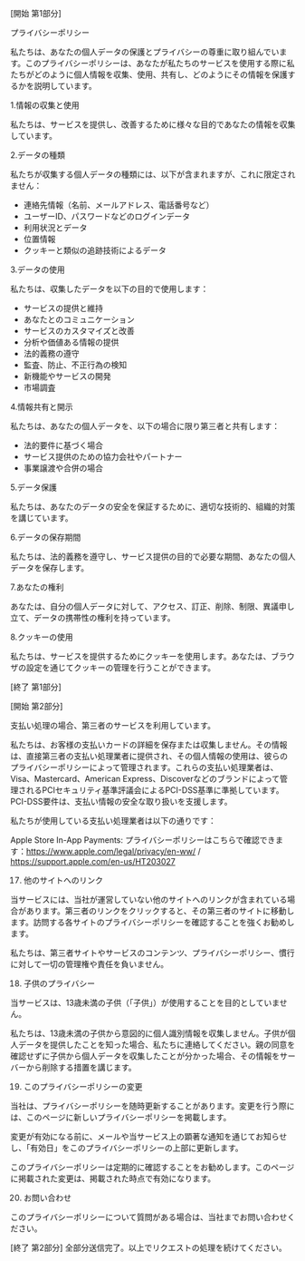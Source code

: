 [開始 第1部分]

プライバシーポリシー

私たちは、あなたの個人データの保護とプライバシーの尊重に取り組んでいます。このプライバシーポリシーは、あなたが私たちのサービスを使用する際に私たちがどのように個人情報を収集、使用、共有し、どのようにその情報を保護するかを説明しています。

1.情報の収集と使用

私たちは、サービスを提供し、改善するために様々な目的であなたの情報を収集しています。

2.データの種類

私たちが収集する個人データの種類には、以下が含まれますが、これに限定されません：

- 連絡先情報（名前、メールアドレス、電話番号など）
- ユーザーID、パスワードなどのログインデータ
- 利用状況とデータ
- 位置情報
- クッキーと類似の追跡技術によるデータ

3.データの使用

私たちは、収集したデータを以下の目的で使用します：

- サービスの提供と維持
- あなたとのコミュニケーション
- サービスのカスタマイズと改善
- 分析や価値ある情報の提供
- 法的義務の遵守
- 監査、防止、不正行為の検知
- 新機能やサービスの開発
- 市場調査

4.情報共有と開示

私たちは、あなたの個人データを、以下の場合に限り第三者と共有します：

- 法的要件に基づく場合
- サービス提供のための協力会社やパートナー
- 事業譲渡や合併の場合

5.データ保護

私たちは、あなたのデータの安全を保証するために、適切な技術的、組織的対策を講じています。

6.データの保存期間

私たちは、法的義務を遵守し、サービス提供の目的で必要な期間、あなたの個人データを保存します。

7.あなたの権利

あなたは、自分の個人データに対して、アクセス、訂正、削除、制限、異議申し立て、データの携帯性の権利を持っています。

8.クッキーの使用

私たちは、サービスを提供するためにクッキーを使用します。あなたは、ブラウザの設定を通じてクッキーの管理を行うことができます。

[終了 第1部分]

[開始 第2部分]

支払い処理の場合、第三者のサービスを利用しています。

私たちは、お客様の支払いカードの詳細を保存または収集しません。その情報は、直接第三者の支払い処理業者に提供され、その個人情報の使用は、彼らのプライバシーポリシーによって管理されます。これらの支払い処理業者は、Visa、Mastercard、American Express、Discoverなどのブランドによって管理されるPCIセキュリティ基準評議会によるPCI-DSS基準に準拠しています。PCI-DSS要件は、支払い情報の安全な取り扱いを支援します。

私たちが使用している支払い処理業者は以下の通りです：

Apple Store In-App Payments:
プライバシーポリシーはこちらで確認できます：https://www.apple.com/legal/privacy/en-ww/ / https://support.apple.com/en-us/HT203027 

17. 他のサイトへのリンク

当サービスには、当社が運営していない他のサイトへのリンクが含まれている場合があります。第三者のリンクをクリックすると、その第三者のサイトに移動します。訪問する各サイトのプライバシーポリシーを確認することを強くお勧めします。

私たちは、第三者サイトやサービスのコンテンツ、プライバシーポリシー、慣行に対して一切の管理権や責任を負いません。

18. 子供のプライバシー

当サービスは、13歳未満の子供（「子供」）が使用することを目的としていません。

私たちは、13歳未満の子供から意図的に個人識別情報を収集しません。子供が個人データを提供したことを知った場合、私たちに連絡してください。親の同意を確認せずに子供から個人データを収集したことが分かった場合、その情報をサーバーから削除する措置を講じます。

19. このプライバシーポリシーの変更

当社は、プライバシーポリシーを随時更新することがあります。変更を行う際には、このページに新しいプライバシーポリシーを掲載します。

変更が有効になる前に、メールや当サービス上の顕著な通知を通じてお知らせし、「有効日」をこのプライバシーポリシーの上部に更新します。

このプライバシーポリシーは定期的に確認することをお勧めします。このページに掲載された変更は、掲載された時点で有効になります。

20. お問い合わせ

このプライバシーポリシーについて質問がある場合は、当社までお問い合わせください。

[終了 第2部分] 全部分送信完了。以上でリクエストの処理を続けてください。
